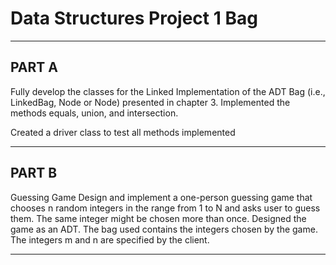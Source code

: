 # Data Structures Project 1 Bag

---

## PART A
Fully develop the classes for the Linked Implementation of the ADT Bag (i.e., LinkedBag<T>, Node or Node<T>) presented in chapter 3.
Implemented the methods equals, union, and intersection.

Created a driver class to test all methods implemented

---

## PART B
Guessing Game
Design and implement a one-person guessing game that chooses n random integers in the range from 1 to N and asks user to guess them. 
The same integer might be chosen more than once.
Designed the game as an ADT. The bag used contains the integers chosen by the game. The integers m and n are specified by the client.

---

